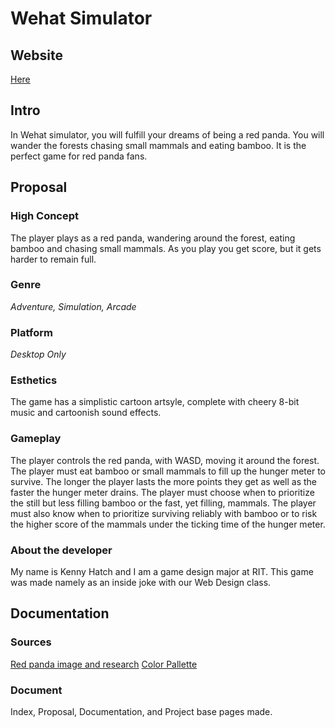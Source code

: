 # Wehat Simulator
## Website
[Here](https://people.rit.edu/kah8090/235/project1/)

## Intro
In Wehat simulator, you will fulfill your dreams of being a red panda.
You will wander the forests chasing small mammals and eating bamboo.
It is the perfect game for red panda fans.

## Proposal
### High Concept
The player plays as a red panda, wandering around the forest, eating bamboo and chasing small mammals.
As you play you get score, but it gets harder to remain full.

### Genre
*Adventure, Simulation, Arcade*

### Platform
*Desktop Only*

### Esthetics
The game has a simplistic cartoon artsyle, complete with cheery 8-bit music and cartoonish sound effects.

### Gameplay
The player controls the red panda, with WASD, moving it around the forest.
The player must eat bamboo or small mammals to fill up the hunger meter to survive.
The longer the player lasts the more points they get as well as the faster the hunger meter drains.
The player must choose when to prioritize the still but less filling bamboo or the fast, yet filling, mammals.
The player must also know when to prioritize surviving reliably with bamboo or to risk the higher score of the mammals under the ticking time of the hunger meter.

### About the developer
My name is Kenny Hatch and I am a game design major at RIT.
This game was made namely as an inside joke with our Web Design class.

## Documentation
### Sources
[Red panda image and research](https://en.wikipedia.org/wiki/Red_panda#Diet)
[Color Pallette](https://coolors.co/export/png/b13d14-fce7d2-340701-9c1a04-db8758)

### Document
Index, Proposal, Documentation, and Project base pages made.
